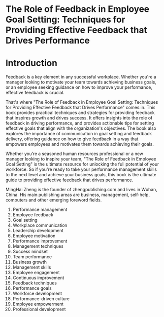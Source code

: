 # The Role of Feedback in Employee Goal Setting: Techniques for Providing Effective Feedback that Drives Performance

# Introduction

Feedback is a key element in any successful workplace. Whether you're a manager looking to motivate your team towards achieving business goals, or an employee seeking guidance on how to improve your performance, effective feedback is crucial.

That's where "The Role of Feedback in Employee Goal Setting: Techniques for Providing Effective Feedback that Drives Performance" comes in. This book provides practical techniques and strategies for providing feedback that inspires growth and drives success. It offers insights into the role of feedback in driving performance, and provides actionable tips for setting effective goals that align with the organization's objectives. The book also explores the importance of communication in goal setting and feedback delivery, offering guidance on how to give feedback in a way that empowers employees and motivates them towards achieving their goals.

Whether you're a seasoned human resources professional or a new manager looking to inspire your team, "The Role of Feedback in Employee Goal Setting" is the ultimate resource for unlocking the full potential of your workforce. So if you're ready to take your performance management skills to the next level and achieve your business goals, this book is the ultimate guide to providing effective feedback that drives performance.

MingHai Zheng is the founder of zhengpublishing.com and lives in Wuhan, China. His main publishing areas are business, management, self-help, computers and other emerging foreword fields.



1. Performance management
2. Employee feedback
3. Goal setting
4. Workplace communication
5. Leadership development
6. Employee motivation
7. Performance improvement
8. Management techniques
9. Success mindset
10. Team performance
11. Business growth
12. Management skills
13. Employee engagement
14. Continuous improvement
15. Feedback techniques
16. Performance goals
17. Workforce development
18. Performance-driven culture
19. Employee empowerment
20. Professional development

